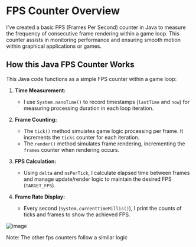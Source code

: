 
# FPS Counter Overview

I've created a basic FPS (Frames Per Second) counter in Java to measure the frequency of consecutive frame rendering within a game loop. This counter assists in monitoring performance and ensuring smooth motion within graphical applications or games.

## How this Java FPS Counter Works

This Java code functions as a simple FPS counter within a game loop:

1. **Time Measurement:**
   - I use `System.nanoTime()` to record timestamps (`lastTime` and `now`) for measuring processing duration in each loop iteration.

2. **Frame Counting:**
   - The `tick()` method simulates game logic processing per frame. It increments the `ticks` counter for each iteration.
   - The `render()` method simulates frame rendering, incrementing the `frames` counter when rendering occurs.

3. **FPS Calculation:**
   - Using `delta` and `nsPerTick`, I calculate elapsed time between frames and manage update/render logic to maintain the desired FPS (`TARGET_FPS`).

4. **Frame Rate Display:**
   - Every second (`System.currentTimeMillis()`), I print the counts of ticks and frames to show the achieved FPS.

![image](https://github.com/Joelfm4/FpsCounter/assets/48136794/de6253fb-e0cc-4bf1-a5a7-d479a7c6498b)

<p>Note: The other fps counters follow a similar logic</p>
